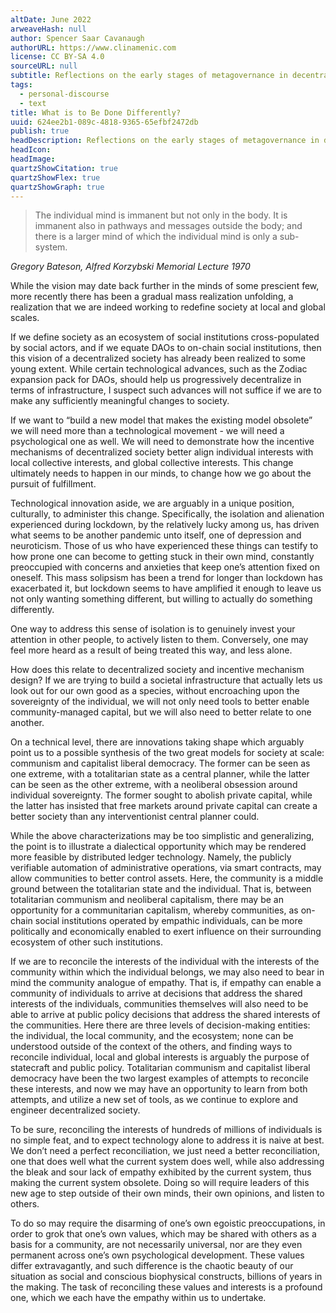 ```yaml
---
altDate: June 2022
arweaveHash: null
author: Spencer Saar Cavanaugh
authorURL: https://www.clinamenic.com
license: CC BY-SA 4.0
sourceURL: null
subtitle: Reflections on the early stages of metagovernance in decentralized society.
tags:
  - personal-discourse
  - text
title: What is to Be Done Differently?
uuid: 624ee2b1-089c-4818-9365-65efbf2472db
publish: true
headDescription: Reflections on the early stages of metagovernance in decentralized society.
headIcon:
headImage:
quartzShowCitation: true
quartzShowFlex: true
quartzShowGraph: true
---
```


> The individual mind is immanent but not only in the body. It is immanent also in pathways and messages outside the body; and there is a larger mind of which the individual mind is only a sub-system.

_Gregory Bateson, Alfred Korzybski Memorial Lecture 1970_

While the vision may date back further in the minds of some prescient few, more recently there has been a gradual mass realization unfolding, a realization that we are indeed working to redefine society at local and global scales.

If we define society as an ecosystem of social institutions cross-populated by social actors, and if we equate DAOs to on-chain social institutions, then this vision of a decentralized society has already been realized to some young extent. While certain technological advances, such as the Zodiac expansion pack for DAOs, should help us progressively decentralize in terms of infrastructure, I suspect such advances will not suffice if we are to make any sufficiently meaningful changes to society.

If we want to “build a new model that makes the existing model obsolete” we will need more than a technological movement - we will need a psychological one as well. We will need to demonstrate how the incentive mechanisms of decentralized society better align individual interests with local collective interests, and global collective interests. This change ultimately needs to happen in our minds, to change how we go about the pursuit of fulfillment.

Technological innovation aside, we are arguably in a unique position, culturally, to administer this change. Specifically, the isolation and alienation experienced during lockdown, by the relatively lucky among us, has driven what seems to be another pandemic unto itself, one of depression and neuroticism. Those of us who have experienced these things can testify to how prone one can become to getting stuck in their own mind, constantly preoccupied with concerns and anxieties that keep one’s attention fixed on oneself. This mass solipsism has been a trend for longer than lockdown has exacerbated it, but lockdown seems to have amplified it enough to leave us not only wanting something different, but willing to actually do something differently.

One way to address this sense of isolation is to genuinely invest your attention in other people, to actively listen to them. Conversely, one may feel more heard as a result of being treated this way, and less alone.

How does this relate to decentralized society and incentive mechanism design? If we are trying to build a societal infrastructure that actually lets us look out for our own good as a species, without encroaching upon the sovereignty of the individual, we will not only need tools to better enable community-managed capital, but we will also need to better relate to one another.

On a technical level, there are innovations taking shape which arguably point us to a possible synthesis of the two great models for society at scale: communism and capitalist liberal democracy. The former can be seen as one extreme, with a totalitarian state as a central planner, while the latter can be seen as the other extreme, with a neoliberal obsession around individual sovereignty. The former sought to abolish private capital, while the latter has insisted that free markets around private capital can create a better society than any interventionist central planner could.

While the above characterizations may be too simplistic and generalizing, the point is to illustrate a dialectical opportunity which may be rendered more feasible by distributed ledger technology. Namely, the publicly verifiable automation of administrative operations, via smart contracts, may allow communities to better control assets. Here, the community is a middle ground between the totalitarian state and the individual. That is, between totalitarian communism and neoliberal capitalism, there may be an opportunity for a communitarian capitalism, whereby communities, as on-chain social institutions operated by empathic individuals, can be more politically and economically enabled to exert influence on their surrounding ecosystem of other such institutions.

If we are to reconcile the interests of the individual with the interests of the community within which the individual belongs, we may also need to bear in mind the community analogue of empathy. That is, if empathy can enable a community of individuals to arrive at decisions that address the shared interests of the individuals, communities themselves will also need to be able to arrive at public policy decisions that address the shared interests of the communities. Here there are three levels of decision-making entities: the individual, the local community, and the ecosystem; none can be understood outside of the context of the others, and finding ways to reconcile individual, local and global interests is arguably the purpose of statecraft and public policy. Totalitarian communism and capitalist liberal democracy have been the two largest examples of attempts to reconcile these interests, and now we may have an opportunity to learn from both attempts, and utilize a new set of tools, as we continue to explore and engineer decentralized society.

To be sure, reconciling the interests of hundreds of millions of individuals is no simple feat, and to expect technology alone to address it is naive at best. We don’t need a perfect reconciliation, we just need a better reconciliation, one that does well what the current system does well, while also addressing the bleak and sour lack of empathy exhibited by the current system, thus making the current system obsolete. Doing so will require leaders of this new age to step outside of their own minds, their own opinions, and listen to others.

To do so may require the disarming of one’s own egoistic preoccupations, in order to grok that one’s own values, which may be shared with others as a basis for a community, are not necessarily universal, nor are they even permanent across one’s own psychological development. These values differ extravagantly, and such difference is the chaotic beauty of our situation as social and conscious biophysical constructs, billions of years in the making. The task of reconciling these values and interests is a profound one, which we each have the empathy within us to undertake.

